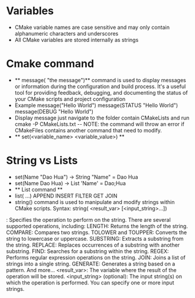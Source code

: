 # Variables
- CMake variable names are case sensitive and may only contain alphanumeric characters and underscores
- All CMake variables are stored internally as strings 
# Cmake command
- ** message(<mode-of-display> "the message")** command is used to display messages or information during the configuration and build process. It's a useful tool for providing feedback, debugging, and documenting the status of your CMake scripts and project configuration
- Example
    message("Hello World")
    message(STATUS "Hello World")
    message(DEBUG "Hello World")
- Display message just navigate to the folder contain CMakeLists and run
    cmake -P CMakeLists.txt
-- NOTE: the command will throw an error if CMakeFiles contains another command that need to modify.
- ** set(<variable_name> <variable_value>) **
# String vs Lists
- set(Name "Dao Hua") -> String "Name" = Dao Hua
- set(Name Dao Hua) -> List 'Name' = Dao;Hua
- ** List command **
- list(<subcommand> ...)
        APPEND
        INSERT
        FILTER
        GET
        JOIN
- string() command is used to manipulate and modify strings within CMake scripts.
    Syntax:     string(<OPERATION> <result_var> [<input_string>...])

<OPERATION>: Specifies the operation to perform on the string. There are several supported operations, including:
LENGTH: Returns the length of the string.
COMPARE: Compares two strings.
TOLOWER and TOUPPER: Converts the string to lowercase or uppercase.
SUBSTRING: Extracts a substring from the string.
REPLACE: Replaces occurrences of a substring with another substring.
FIND: Searches for a substring within the string.
REGEX: Performs regular expression operations on the string.
JOIN: Joins a list of strings into a single string.
GENERATE: Generates a string based on a pattern.
And more...
<result_var>: The variable where the result of the operation will be stored.
<input_string> (optional): The input string(s) on which the operation is performed. You can specify one or more input strings.